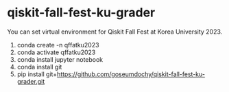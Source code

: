 # qiskit-fall-fest-ku-grader

You can set virtual environment for Qiskit Fall Fest at Korea University 2023.

1. conda create -n qffatku2023
2. conda activate qffatku2023
3. conda install jupyter notebook
4. conda install git
5. pip install git+https://github.com/goseumdochy/qiskit-fall-fest-ku-grader.git
